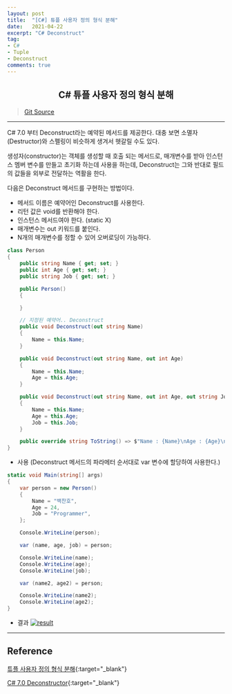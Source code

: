 ```yaml
---
layout: post
title:  "[C#] 튜플 사용자 정의 형식 분해"
date:   2021-04-22
excerpt: "C# Deconstruct"
tag: 
- C#
- Tuple
- Deconstruct
comments: true
---
```


## <center> C# 튜플 사용자 정의 형식 분해 </center>    

>[Git Source](https://github.com/chanos-dev/blogcode/tree/master/21-0421)

--- 

C# 7.0 부터 Deconstruct라는 예약된 메서드를 제공한다. 대충 보면 소멸자(Destructor)와 스펠링이 비슷하게 생겨서 헷갈릴 수도 있다.

생성자(constructor)는 객체를 생성할 때 호출 되는 메서드로, 매개변수를 받아 인스턴스 멤버 변수를 만들고 초기화 하는데 사용을 하는데, Deconstruct는 그와 반대로 필드의 값들을 외부로 전달하는 역활을 한다.

다음은 Deconstruct 메서드를 구현하는 방법이다.
- 메서드 이름은 예약어인 Deconstruct를 사용한다.
- 리턴 값은 void를 반환해야 한다.
- 인스턴스 메서드여야 한다. (static X)
- 매개변수는 out 키워드를 붙인다.
- N개의 매개변수를 정할 수 있어 오버로딩이 가능하다.

```c#
class Person
{
    public string Name { get; set; }
    public int Age { get; set; }
    public string Job { get; set; }

    public Person()
    {

    } 

    // 지정된 예약어.. Deconstruct
    public void Deconstruct(out string Name)
    {
        Name = this.Name;
    }

    public void Deconstruct(out string Name, out int Age)
    {
        Name = this.Name;
        Age = this.Age; 
    }

    public void Deconstruct(out string Name, out int Age, out string Job)
    {
        Name = this.Name;
        Age = this.Age;
        Job = this.Job;
    }

    public override string ToString() => $"Name : {Name}\nAge : {Age}\nJob : {Job}";
}
```

- 사용 (Deconstruct 메서드의 파라메터 순서대로 var 변수에 할당하여 사용한다.)

```c#
static void Main(string[] args)
{
    var person = new Person()
    {
        Name = "백찬호",
        Age = 24,
        Job = "Programmer",
    };

    Console.WriteLine(person);

    var (name, age, job) = person;

    Console.WriteLine(name);
    Console.WriteLine(age);
    Console.WriteLine(job);

    var (name2, age2) = person;

    Console.WriteLine(name2);
    Console.WriteLine(age2); 
}
```

- 결과
<a href="{{ site.url }}/images/posts/2021-04-22/result.png"><img src="{{ site.url }}/images/posts/2021-04-22/result.png" alt="result"></a> 

---

## Reference

[튜플 사용자 정의 형식 분해](https://docs.microsoft.com/ko-kr/dotnet/csharp/deconstruct#deconstructing-user-defined-types){:target="_blank"}

[C# 7.0 Deconstructor](http://www.csharpstudy.com/Latest/CS7-deconstructor.aspx){:target="_blank"}